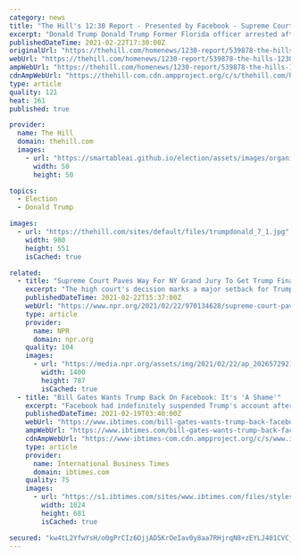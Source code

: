 ```yaml
---
category: news
title: "The Hill's 12:30 Report - Presented by Facebook - Supreme Court's blow to Trump"
excerpt: "Donald Trump Donald Trump Former Florida officer arrested after live streaming from inside US Capitol during breach, FBI says Schumer says he's working to find votes to confirm Biden's OMB pick Pence declined invitation to attend CPAC: reports MORE\" height=\"326\" width=\"580\" class=\"media-element file-original-image\" data-delta=\"2\" typeof=\"foaf:Image\" src=\" /> To view past editions of The Hill's 12:30 Report,"
publishedDateTime: 2021-02-22T17:30:00Z
originalUrl: "https://thehill.com/homenews/1230-report/539878-the-hills-1230-report-supreme-court-blow-to-trump-financial-records-to-be-handed-over-to-prosecutors-national-margarita-day-deals"
webUrl: "https://thehill.com/homenews/1230-report/539878-the-hills-1230-report-supreme-court-blow-to-trump-financial-records-to-be-handed-over-to-prosecutors-national-margarita-day-deals"
ampWebUrl: "https://thehill.com/homenews/1230-report/539878-the-hills-1230-report-supreme-court-blow-to-trump-financial-records-to-be-handed-over-to-prosecutors-national-margarita-day-deals?amp"
cdnAmpWebUrl: "https://thehill-com.cdn.ampproject.org/c/s/thehill.com/homenews/1230-report/539878-the-hills-1230-report-supreme-court-blow-to-trump-financial-records-to-be-handed-over-to-prosecutors-national-margarita-day-deals?amp"
type: article
quality: 121
heat: 161
published: true

provider:
  name: The Hill
  domain: thehill.com
  images:
    - url: "https://smartableai.github.io/election/assets/images/organizations/thehill.com-50x50.jpg"
      width: 50
      height: 50

topics:
  - Election
  - Donald Trump

images:
  - url: "https://thehill.com/sites/default/files/trumpdonald_7_1.jpg"
    width: 980
    height: 551
    isCached: true

related:
  - title: "Supreme Court Paves Way For NY Grand Jury To Get Trump Financial Records"
    excerpt: "The high court's decision marks a major setback for Trump, who for years has fought to shield his finances and business practices from scrutiny."
    publishedDateTime: 2021-02-22T15:37:00Z
    webUrl: "https://www.npr.org/2021/02/22/970134628/supreme-court-paves-way-for-ny-grand-jury-to-get-trump-financial-records"
    type: article
    provider:
      name: NPR
      domain: npr.org
    quality: 104
    images:
      - url: "https://media.npr.org/assets/img/2021/02/22/ap_20265729215632_wide-b6d10979b09a4077168a7308b348d897aebf1f97.jpg?s=1400"
        width: 1400
        height: 787
        isCached: true
  - title: "Bill Gates Wants Trump Back On Facebook: It's 'A Shame'"
    excerpt: "Facebook had indefinitely suspended Trump's account after the former president used it to incite his supporters the day of the bloody Capitol insurrection."
    publishedDateTime: 2021-02-19T03:40:00Z
    webUrl: "https://www.ibtimes.com/bill-gates-wants-trump-back-facebook-its-shame-3148140"
    ampWebUrl: "https://www.ibtimes.com/bill-gates-wants-trump-back-facebook-its-shame-3148140?amp=1"
    cdnAmpWebUrl: "https://www-ibtimes-com.cdn.ampproject.org/c/s/www.ibtimes.com/bill-gates-wants-trump-back-facebook-its-shame-3148140?amp=1"
    type: article
    provider:
      name: International Business Times
      domain: ibtimes.com
    quality: 75
    images:
      - url: "https://s1.ibtimes.com/sites/www.ibtimes.com/files/styles/full/public/2020/08/05/microsoft-founder-and-philanthropist-bill-gates-seen-here.jpg"
        width: 1024
        height: 681
        isCached: true

secured: "kw4tL2YfwYsH/o0gPrCIz6OjjAD5KrOeIav0y8aa7RHjrqN8+zEYLJ401CVCjgxODaThvn0nnYwkjZUv3jYRpwsrNGjb7svNhIcSGgzNtqfKU4MsGN4QIRLSP9US/HYkBpth9XQqLUHuqMAHUubKyyxIYwCMFbsC5F2E5EyrQq1iRUw7qesW2ni7lqQBRJPIKjVSFmNIu6RJgtVRRoTGcio0hNJUkTpnr1NayRvla4bH1HPy4kvm0k1+qrzoiZpQiwkh1/QdAJ6AOJAE60/Kd8bzszRFCh8HqNsnFWG5SFnmQdl/a2zEqCyMfMh10/sLp+o22Q6ajj6uPV8a2io6g3PXMOJusuwhjRtzCriXA34=;KF0UryJ9Fsirei9Q1hSVpQ=="
---
```



